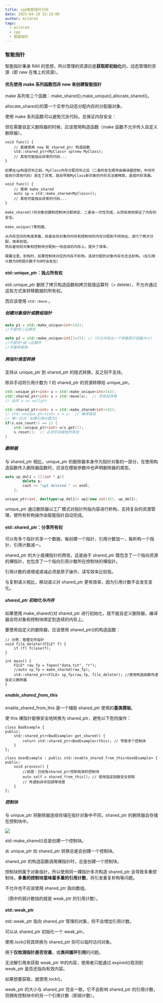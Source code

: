 ```yaml
---
title: cpp智能指针讨论
date: 2025-04-29 15:18:00
author: mildred
tags:
  - mildred
  - cpp
  - 智能指针
---
```


### 智能指针

智能指针秉承 RAII 的思想，所以管理的资源应是**获取即初始化**的，动态管理的资源（即 new 在堆上的资源）。

#### 优先使用 make 系列函数而非 new 来创建智能指针

make 系列有三个函数：make_shared(),make_unique(),allocate_shared()。

allocate_shared()的第一个实参为动态分配内存的分配器对象。

使用 make 系列函数可以避免冗余代码，且保证内存安全：

但在需要自定义删除器的时候，应该使用构造函数（make 函数不允许传入自定义删除器）。

```
void func() {
    // 直接使用 new 和 shared_ptr 构造函数
    std::shared_ptr<MyClass> sp(new MyClass);
    // 其他可能抛出异常的代码...
}

如果在sp构造完毕之前，MyClass内存分配完毕之后（二者的发生顺序由编译器控制，中间可能执行其他代码）发生了异常，就会导致MyClass新对象的内存无法被释放，造成内存泄漏。

void func() {
    // 使用 make_shared
    auto sp = std::make_shared<MyClass>();
    // 其他可能抛出异常的代码...
}

make_shared()将对象创建和控制块分配绑定，二者会一次性完成，从而有效地保证了内存的安全。

make_unique()等同理。

从内存空间的角度来看，前者会将对象的内存和控制块的内存分配到不同地址，进行了两次分配，效率较低。
而后者则将对象和控制块分配到一块连续的内存上，提升了效率。

需要注意，析构时，如果控制块对应的内存不析构，连续分配的对象内存也无法析构。（在引用计数为0而弱计数不为0时会发生）
```

#### std::unique_ptr：独占所有权

std::unique_ptr 删除了拷贝构造函数和拷贝赋值运算符（= delete），不允许通过这些方式来转移数据的所有权。

而应该使用 `std::move` 。

##### 创建对象指针或数组指针

```cpp
auto p1 = std::make_unique<int>(42);
//不提供[]运算符

auto p2 = std::make_unique<int[]>(5); //（只允许给出一个参数表示容器大小）
//不提供*或->运算符
//不推荐使用
```

##### 跨指针类型转换

支持从 unique_ptr 到 shared_ptr 的隐式转换，反之则不支持。

除非手动将引用计数为 1 的 shared_ptr 的资源转移给 unique_ptr。

```cpp
std::unique_ptr<int> u = std::make_unique<int>(42);
std::shared_ptr<int> s = std::move(u);  // 所有权转移
// 此时 u == nullptr

std::shared_ptr<int> s = std::make_shared<int>(42);
// std::unique_ptr<int> u = s;  // 编译错误
// 唯一方式：如果引用计数为1
if(s.use_count() == 1) {
    std::unique_ptr<int> u(s.get());
    s.reset();  // 必须手动释放所有权
}
```

##### 删除器

与 shared_ptr 相比，unique_ptr 的删除器本身作为指针对象的一部分，在使用构造函数传入删除器函数时，应该在模板参数中也声明删除器的类型。

```cpp
auto up_del1 = [](int * p){
        delete p;
        cout << "up1 deleted." << endl;
    };

unique_ptr<int, decltype(up_del1)> up1(new int(42), up_del1);

```

unique_ptr 通过删除器以工厂模式对指针所指内容进行析构，支持复杂的资源管理，使所有析构操作由智能指针自动完成。

#### std::shared_ptr：分享所有权

可以有多个指针共享一个数据，每创建一个指针，引用计数加一，每析构一个指针，引用计数减一。

shared_ptr 的大小是裸指针的两倍，这是由于 shared_ptr 既包含了一个指向资源的裸指针，也包含了一个指向引用计数所在控制块的裸指针。

引用计数的递增或递减必须是原子操作，读写效率比较低。

与复制语义相比，移动语义对 shared_ptr 更有效率，因为引用计数不会发生变化。

##### shared_ptr 初始化与内存

如果使用 make_shared()对 shared_ptr 进行初始化，就不能自定义删除器，编译器会将对象和控制块绑定到连续的内存上。

要使用自定义的删除器，应该使用 shared_ptr()的构造函数：

```
// 示例：管理文件指针
void file_deleter(FILE* f) {
    if (f) fclose(f);
}

int main() {
    FILE* raw_fp = fopen("data.txt", "r");
    //auto sp_fp = make_shared(raw_fp);
    std::shared_ptr<FILE> sp_fp(raw_fp, file_deleter); //使用构造函数传递自定义删除器
}
```

##### enable_shared_from_this

enable_shared_from_this 是一个辅助 shared_ptr 使用的**基类模板**。

使 this 裸指针能够安全地转换为 shared_ptr，避免以下危险操作：

```
class BadExample {
public:
    std::shared_ptr<BadExample> get_shared() {
        return std::shared_ptr<BadExample>(this); // 导致多个控制块
    }
};

class GoodExample : public std::enable_shared_from_this<GoodExample> {
public:
    void process() {
        //前提：已经有shared_ptr控制有效的控制块
        auto self = shared_from_this(); // 使用指定函数安全获取
        // 传递到异步回调等场景
    }
};
```

##### 控制块

与 unique_ptr 将删除器连续存储在指针对象中不同，shared_ptr 的删除器会存储在控制块中。

![](/Asset/image.png)

std::make_shared()总是创建一个控制块。

从 unique_ptr 向 shared_ptr 转换总是会创建一个控制块。

shared_ptr 的构造函数调用裸指针时，总是创建一个控制块。

控制块附属于对象指针，所以使用同一裸指针多次构造 shared_ptr 会导致多重控制块，**多重的控制块意味着多重的引用计数**，将引发重复析构等问题。

不允许也不应该使用 shared_ptr 指向数组。

（图中的弱计数指的就是 weak_ptr 的引用计数）。

#### std::weak_ptr

std::weak_ptr 指向 shared_ptr 管理的对象，但不会增加引用计数。

可以从 shared_ptr 初始化一个 weak_ptr。

使用.lock()将其转换为 shared_ptr 则可以临时访问对象。

用于**仅检测指针是否空悬**，或**类间循环引用**的问题。

无法解引用来获取 weak_ptr 中的内容，使用者只能通过.expired()观测到 weak_ptr 是否还指向有效内容。

如果想要获取，就使用.lock()。

weak_ptr 的大小与 shared_ptr 完全一致，它不会影响 shared_ptr 的引用计数，但拥有控制块中的另一个引用计数（即弱计数）。